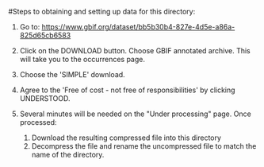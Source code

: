 #Steps to obtaining and setting up data for this directory:

1. Go to: https://www.gbif.org/dataset/bb5b30b4-827e-4d5e-a86a-825d65cb6583

2. Click on the DOWNLOAD button. Choose GBIF annotated archive. This will take you to the occurrences page. 
3. Choose the 'SIMPLE' download.
4. Agree to the 'Free of cost - not free of responsibilities' by clicking UNDERSTOOD.
5. Several minutes will be needed on the "Under processing" page. Once processed:
	1. Download the resulting compressed file into this directory
	2. Decompress the file and rename the uncompressed file to match the name of the directory.